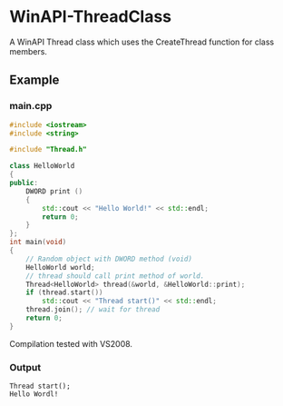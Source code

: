 # WinAPI-ThreadClass
A WinAPI Thread class which uses the CreateThread function for class members.

## Example
### main.cpp
```c++
#include <iostream>
#include <string>

#include "Thread.h"

class HelloWorld
{
public:
    DWORD print ()
    {
        std::cout << "Hello World!" << std::endl;
        return 0;
    }
};
int main(void)
{
    // Random object with DWORD method (void)
    HelloWorld world;
    // thread should call print method of world.
    Thread<HelloWorld> thread(&world, &HelloWorld::print);
    if (thread.start())
        std::cout << "Thread start()" << std::endl;
    thread.join(); // wait for thread
    return 0;
}
```
Compilation tested with VS2008.

### Output
```
Thread start();
Hello Wordl!
```
